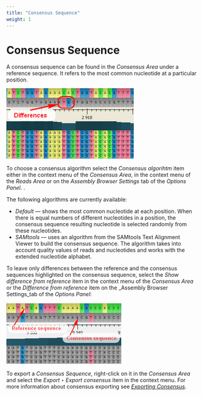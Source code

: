 ```yaml
---
title: "Consensus Sequence"
weight: 1
---
```



# Consensus Sequence

A consensus sequence can be found in the _Consensus Area_ under a reference sequence. It refers to the most common nucleotide at a particular position.


![](/images/65929837/65929838.png)

To choose a consensus algorithm select the _Consensus algorihtm_ item either in the context menu of the _Consensus Area_, in the context menu of the _Reads Area_ or on the _Assembly Browser Settings_ tab of the _Options Panel_. .

The following algorithms are currently available:

*   _Default_ — shows the most common nucleotide at each position. When there is equal numbers of different nucleotides in a position, the consensus sequence resulting nucleotide is selected randomly from these nucleotides.
*   _SAMtools_ — uses an algorithm from the SAMtools Text Alignment Viewer to build the consensus sequence. The algorithm takes into account quality values of reads and nucleotides and works with the extended nucleotide alphabet.

To leave only differences between the reference and the consensus sequences highlighted on the consensus sequence, select the _Show difference from reference_ item in the context menu of the _Consensus Area_ or the _Difference from reference_ item on the _Assembly Browser Settings_tab of the _Options Panel_:


![](/images/65929837/65929839.png)

To export a _Consensus Sequence_, right-click on it in the _Consensus Area_ and select the _Export ‣ Export consensus_ item in the context menu. For more information about consensus exporting see [_Exporting Consensus_](exporting-consensus.md).
